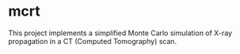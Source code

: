 # mcrt
This project implements a simplified Monte Carlo simulation of X-ray propagation in a CT (Computed Tomography) scan.
